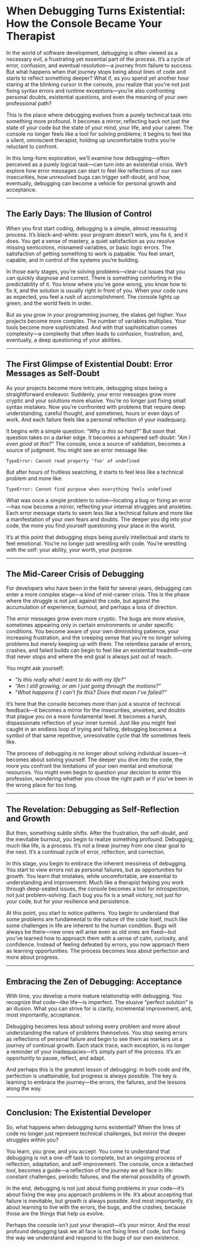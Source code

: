 # When Debugging Turns Existential: How the Console Became Your Therapist

In the world of software development, debugging is often viewed as a necessary evil, a frustrating yet essential part of the process. It’s a cycle of error, confusion, and eventual resolution—a journey from failure to success. But what happens when that journey stops being about lines of code and starts to reflect something deeper? What if, as you spend yet another hour staring at the blinking cursor in the console, you realize that you're not just fixing syntax errors and runtime exceptions—you’re also confronting personal doubts, existential questions, and even the meaning of your own professional path?

This is the place where debugging evolves from a purely technical task into something more profound. It becomes a mirror, reflecting back not just the state of your code but the state of your mind, your life, and your career. The console no longer feels like a tool for solving problems; it begins to feel like a silent, omniscient therapist, holding up uncomfortable truths you’re reluctant to confront.

In this long-form exploration, we’ll examine how debugging—often perceived as a purely logical task—can turn into an existential crisis. We’ll explore how error messages can start to feel like reflections of our own insecurities, how unresolved bugs can trigger self-doubt, and how, eventually, debugging can become a vehicle for personal growth and acceptance.

---

## The Early Days: The Illusion of Control

When you first start coding, debugging is a simple, almost reassuring process. It’s black-and-white: your program doesn’t work, you fix it, and it does. You get a sense of mastery, a quiet satisfaction as you resolve missing semicolons, misnamed variables, or basic logic errors. The satisfaction of getting something to work is palpable. You feel smart, capable, and in control of the systems you’re building.

In those early stages, you’re solving problems—clear-cut issues that you can quickly diagnose and correct. There is something comforting in the predictability of it. You know where you’ve gone wrong, you know how to fix it, and the solution is usually right in front of you. When your code runs as expected, you feel a rush of accomplishment. The console lights up green, and the world feels in order.

But as you grow in your programming journey, the stakes get higher. Your projects become more complex. The number of variables multiplies. Your tools become more sophisticated. And with that sophistication comes complexity—a complexity that often leads to confusion, frustration, and, eventually, a deep questioning of your abilities.

---

## The First Glimpse of Existential Doubt: Error Messages as Self-Doubt

As your projects become more intricate, debugging stops being a straightforward endeavor. Suddenly, your error messages grow more cryptic and your solutions more elusive. You’re no longer just fixing small syntax mistakes. Now you’re confronted with problems that require deep understanding, careful thought, and sometimes, hours or even days of work. And each failure feels like a personal reflection of your inadequacy.

It begins with a simple question: *“Why is this so hard?”* But soon that question takes on a darker edge. It becomes a whispered self-doubt: *“Am I even good at this?”* The console, once a source of validation, becomes a source of judgment. You might see an error message like:

```
TypeError: Cannot read property 'foo' of undefined
```

But after hours of fruitless searching, it starts to feel less like a technical problem and more like:

```
TypeError: Cannot find purpose when everything feels undefined
```

What was once a simple problem to solve—locating a bug or fixing an error—has now become a mirror, reflecting your internal struggles and anxieties. Each error message starts to seem less like a technical failure and more like a manifestation of your own fears and doubts. The deeper you dig into your code, the more you find yourself questioning your place in the world.

It’s at this point that debugging stops being purely intellectual and starts to feel emotional. You’re no longer just wrestling with code. You’re wrestling with the self: your ability, your worth, your purpose.

---

## The Mid-Career Crisis of Debugging

For developers who have been in the field for several years, debugging can enter a more complex stage—a kind of mid-career crisis. This is the phase where the struggle is not just against the code, but against the accumulation of experience, burnout, and perhaps a loss of direction.

The error messages grow even more cryptic. The bugs are more elusive, sometimes appearing only in certain environments or under specific conditions. You become aware of your own diminishing patience, your increasing frustration, and the creeping sense that you’re no longer solving problems but merely keeping up with them. The relentless parade of errors, crashes, and failed builds can begin to feel like an existential treadmill—one that never stops and where the end goal is always just out of reach.

You might ask yourself:

* *“Is this really what I want to do with my life?”*
* *“Am I still growing, or am I just going through the motions?”*
* *“What happens if I can’t fix this? Does that mean I’ve failed?”*

It’s here that the console becomes more than just a source of technical feedback—it becomes a mirror for the insecurities, anxieties, and doubts that plague you on a more fundamental level. It becomes a harsh, dispassionate reflection of your inner turmoil. Just like you might feel caught in an endless loop of trying and failing, debugging becomes a symbol of that same repetitive, unresolvable cycle that life sometimes feels like.

The process of debugging is no longer about solving individual issues—it becomes about solving yourself. The deeper you dive into the code, the more you confront the limitations of your own mental and emotional resources. You might even begin to question your decision to enter this profession, wondering whether you chose the right path or if you’ve been in the wrong place for too long.

---

## The Revelation: Debugging as Self-Reflection and Growth

But then, something subtle shifts. After the frustration, the self-doubt, and the inevitable burnout, you begin to realize something profound. Debugging, much like life, is a process. It’s not a linear journey from one clear goal to the next. It’s a continual cycle of error, reflection, and correction.

In this stage, you begin to embrace the inherent messiness of debugging. You start to view errors not as personal failures, but as opportunities for growth. You learn that mistakes, while uncomfortable, are essential to understanding and improvement. Much like a therapist helping you work through deep-seated issues, the console becomes a tool for introspection, not just problem-solving. Each bug you fix is a small victory, not just for your code, but for your resilience and persistence.

At this point, you start to notice patterns. You begin to understand that some problems are fundamental to the nature of the code itself, much like some challenges in life are inherent to the human condition. Bugs will always be there—new ones will arise even as old ones are fixed—but you’ve learned how to approach them with a sense of calm, curiosity, and confidence. Instead of feeling defeated by errors, you now approach them as learning opportunities. The process becomes less about perfection and more about progress.

---

## Embracing the Zen of Debugging: Acceptance

With time, you develop a more mature relationship with debugging. You recognize that code—like life—is imperfect. The elusive “perfect solution” is an illusion. What you can strive for is clarity, incremental improvement, and, most importantly, acceptance.

Debugging becomes less about solving every problem and more about understanding the nature of problems themselves. You stop seeing errors as reflections of personal failure and begin to see them as markers on a journey of continual growth. Each stack trace, each exception, is no longer a reminder of your inadequacies—it’s simply part of the process. It’s an opportunity to pause, reflect, and adapt.

And perhaps this is the greatest lesson of debugging: in both code and life, perfection is unattainable, but progress is always possible. The key is learning to embrace the journey—the errors, the failures, and the lessons along the way.

---

## Conclusion: The Existential Developer

So, what happens when debugging turns existential? When the lines of code no longer just represent technical challenges, but mirror the deeper struggles within you?

You learn, you grow, and you accept. You come to understand that debugging is not a one-off task to complete, but an ongoing process of reflection, adaptation, and self-improvement. The console, once a detached tool, becomes a guide—a reflection of the journey we all face in life: constant challenges, periodic failures, and the eternal possibility of growth.

In the end, debugging is not just about fixing problems in your code—it’s about fixing the way you approach problems in life. It’s about accepting that failure is inevitable, but growth is always possible. And most importantly, it’s about learning to live with the errors, the bugs, and the crashes, because those are the things that help us evolve.

Perhaps the console isn’t just your therapist—it’s your mirror. And the most profound debugging task we all face is not fixing lines of code, but fixing the way we understand and respond to the bugs of our own existence.
